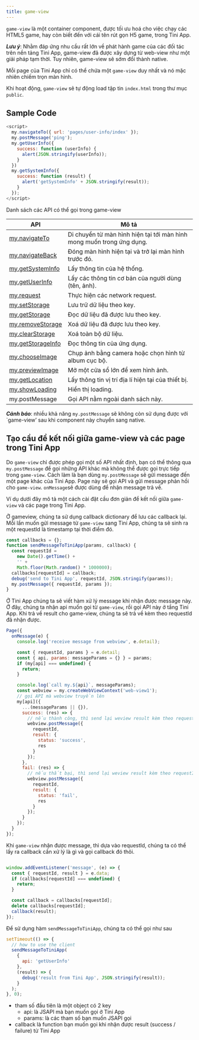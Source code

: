 ```yaml
---
title: game-view
---
```


`game-view` là một container component, được tối ưu hoá cho việc chạy các HTML5 game, hay còn biết đến với cái tên rút gọn H5 game, trong Tini App.

***Lưu ý***: Nhằm đáp ứng nhu cầu rất lớn về phát hành game của các đối tác trên nền tảng Tini App, game-view đã được xây dựng từ web-view như một giải pháp tạm thời. Tuy nhiên, game-view sẽ sớm đổi thành native.

Mỗi page của Tini App chỉ có thể chứa một `game-view` duy nhất và nó mặc nhiên chiếm trọn màn hình. 

Khi hoạt động, `game-view` sẽ tự động load tập tin `index.html` trong thư mục `public`.

## Sample Code

``` js
<script>
  my.navigateTo({ url: 'pages/user-info/index' });
  my.postMessage('ping');
  my.getUserInfo({
    success: function (userInfo) {
      alert(JSON.stringify(userInfo));
    }
  })
  my.getSystemInfo({
    success: function (result) {
      alert('getSystemInfo' + JSON.stringify(result));
    }
  });
</script>
```

Danh sách các API có thể gọi trong game-view

| API                                                     | Mô tả                                                                 |
| ------------------------------------------------------- | --------------------------------------------------------------------- |
| [my.navigateTo](/docs/api/ui/route/navigate-to)         | Di chuyển từ màn hình hiện tại tới màn hình mong muốn trong ứng dụng. |
| [my.navigateBack](/docs/api/ui/route/navigate-back)     | Đóng màn hình hiện tại và trở lại màn hình trước đó.                  |
| [my.getSystemInfo](/docs/api/device/get-system-info)    | Lấy thông tin của hệ thống.                                           |
| [my.getUserInfo](/docs/api/open/05-get-user-info)       | Lấy các thông tin cơ bản của người dùng (tên, ảnh).                   |
| [my.request](/docs/api/network/request)                 | Thực hiện các network request.                                        |
| [my.setStorage](/docs/api/storage/set-storage)          | Lưu trữ dữ liệu theo key.                                             |
| [my.getStorage](/docs/api/storage/get-storage)          | Đọc dữ liệu đã được lưu theo key.                                     |
| [my.removeStorage](/docs/api/storage/remove-storage)    | Xoá dữ liệu đã được lưu theo key.                                     |
| [my.clearStorage](/docs/api/storage/clear-storage)      | Xoá toàn bộ dữ liệu.                                                  |
| [my.getStorageInfo](/docs/api/storage/get-storage-info) | Đọc thông tin của ứng dụng.                                           |
| [my.chooseImage](/docs/api/media/image/choose-image)    | Chụp ảnh bằng camera hoặc chọn hình từ album cục bộ.                  |
| [my.previewImage](/docs/api/media/image/preview-image)  | Mở một cửa sổ lớn để xem hình ảnh.                                    |
| [my.getLocation](/docs/api/geo/location/get-location)   | Lấy thông tin vị trí địa lí hiện tại của thiết bị.                    |
| [my.showLoading](/docs/api/ui/feedback/show-loading)    | Hiển thị loading.                                                     |
| my.postMessage                                          | Gọi API nằm ngoài danh sách này.                                      |

***Cảnh báo***: nhiều khả năng `my.postMessage` sẽ không còn sử dụng được với `game-view’ sau khi component này chuyển sang native.

## Tạo cầu để kết nối giữa game-view và các page trong Tini App

Do `game-view` chỉ được phép gọi một số API nhất định, bạn có thể thông qua `my.postMessage` để gọi những API khác mà không thể được gọi trực tiếp trong `game-view`. Cách làm là bạn dùng `my.postMessage` sẽ gửi message đến một page khác của Tini App.  Page này sẽ gọi API và gửi message phản hồi cho `game-view`. `onMessage`sẽ được dùng để nhận message trả về.

Ví dụ dưới đây mô tả một cách cài đặt cầu đơn giản để kết nối giữa `game-view` và các page trong Tini App.

Ở gameview, chúng ta sử dụng callback dictionary để lưu các callback lại. Mỗi lần muốn gửi message từ `game-view` sang Tini App, chúng ta sẽ sinh ra một requestId là timestamp tại thời điểm đó.

```js
const callbacks = {};
function sendMessageToTiniApp(params, callback) {
  const requestId =
    new Date().getTime() +
    '' +
    Math.floor(Math.random() * 1000000);
  callbacks[requestId] = callback;
  debug('send to Tini App', requestId, JSON.stringify(params));
  my.postMessage({ requestId, params });
}
```

Ở Tini App chúng ta sẽ viết hàm xử lý message khi nhận được message này.  Ở đây, chúng ta nhận api muốn gọi từ `game-view`, rồi gọi API này ở tầng Tini App. Khi trả về result cho game-view, chúng ta sẽ trả về kèm theo requestId đã nhận được.

```js  title=src/pages/webview-postmessage/index.js
Page({
  onMessage(e) {
    console.log('receive message from webview', e.detail);

    const { requestId, params } = e.detail;
    const { api, params: messageParams = {} } = params;
    if (my[api] === undefined) {
      return;
    }

    console.log(`call my.${api}`, messageParams);
    const webview = my.createWebViewContext('web-view1');
    // gọi API mà webview truyền lên
    my[api]({
      ...(messageParams || {}),
      success: (res) => {
        // nếu thành công, thì send lại weview result kèm theo requestId
        webview.postMessage({
          requestId,
          result: {
            status: 'success',
            res
          }
        });
      },
      fail: (res) => {
        // nếu thất bại, thì send lại weview result kèm theo requestId
        webview.postMessage({
          requestId,
          result: {
            status: 'fail',
            res
          }
        });
      }
    });
  }
});
```
Khi `game-view` nhận được message, thì dựa vào requestId, chúng ta có thể lấy ra callback cần xử lý là gì và gọi callback đó thôi.

```js titel=title=src/public/webview/index.html

window.addEventListener('message', (e) => {
  const { requestId, result } = e.data;
  if (callbacks[requestId] === undefined) {
    return;
  }

  const callback = callbacks[requestId];
  delete callbacks[requestId];
  callback(result);
});
```

Để sử dụng hàm `sendMessageToTiniApp`, chúng ta có thể gọi như sau

```js title=src/public/webview/index.html
setTimeout(() => {
  // how to use the client
  sendMessageToTiniApp(
    {
      api: 'getUserInfo'
    },
    (result) => {
      debug('result from Tini App', JSON.stringify(result));
    }
  );
}, 0);
```

- tham số đầu tiên là một object có 2 key
  - api: là JSAPI mà bạn muốn gọi ở Tini App
  - params: là các tham số bạn muốn JSAPI gọi
- callback là function bạn muốn gọi khi nhận được result (success / failure) từ Tini App
